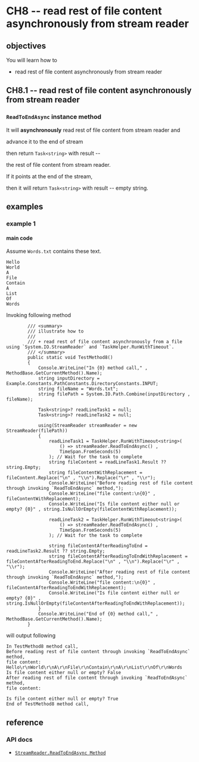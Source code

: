 # CH8 -- read rest of file content asynchronously from stream reader
## objectives
You will learn how to

+ read rest of file content asynchronously from stream reader

## CH8.1 -- read rest of file content asynchronously from stream reader
### `ReadToEndAsync` instance method
It will **asynchronously** read rest of file content from stream reader and 

advance it to the end of stream 

then return `Task<string>` with result -- 

the rest of file content from stream reader.

If it points at the end of the stream,

then it will return `Task<string>` with result -- empty string.

## examples
### example 1
#### main code
Assume `Words.txt` contains these text.

```
Hello
World
A
File
Contain
A
List
Of
Words
```

Invoking following method

```
        /// <summary>
        /// illustrate how to
        /// 
        /// + read rest of file content asynchronously from a file using `System.IO.StreamReader` and `TaskHelper.RunWithTimeout`.
        /// </summary>
        public static void TestMethod8()
        {
            Console.WriteLine("In {0} method call," , MethodBase.GetCurrentMethod().Name);
            string inputDirectory = Example.Constants.PathConstants.DirectoryConstants.INPUT;
            string fileName = "Words.txt";
            string filePath = System.IO.Path.Combine(inputDirectory , fileName);

            Task<string>? readLineTask1 = null;
            Task<string>? readLineTask2 = null;

            using(StreamReader streamReader = new StreamReader(filePath))
            {
                readLineTask1 = TaskHelper.RunWithTimeout<string>(
                    () => streamReader.ReadToEndAsync() , 
                    TimeSpan.FromSeconds(5)
                ); // Wait for the task to complete
                string fileContent = readLineTask1.Result ?? string.Empty;
                string fileContentWithReplacement = fileContent.Replace("\n" , "\\n").Replace("\r" , "\\r");
                Console.WriteLine("Before reading rest of file content through invoking `ReadToEndAsync` method,");
                Console.WriteLine("file content:\n{0}" , fileContentWithReplacement);
                Console.WriteLine("Is file content either null or empty? {0}" , string.IsNullOrEmpty(fileContentWithReplacement));

                readLineTask2 = TaskHelper.RunWithTimeout<string>(
                    () => streamReader.ReadToEndAsync() ,
                    TimeSpan.FromSeconds(5)
                ); // Wait for the task to complete

                string fileContentAfterReadingToEnd = readLineTask2.Result ?? string.Empty;
                string fileContentAfterReadingToEndWithReplacement = fileContentAfterReadingToEnd.Replace("\n" , "\\n").Replace("\r" , "\\r");
                Console.WriteLine("After reading rest of file content through invoking `ReadToEndAsync` method,");
                Console.WriteLine("file content:\n{0}" , fileContentAfterReadingToEndWithReplacement);
                Console.WriteLine("Is file content either null or empty? {0}" , string.IsNullOrEmpty(fileContentAfterReadingToEndWithReplacement));
            }
            Console.WriteLine("End of {0} method call," , MethodBase.GetCurrentMethod().Name);
        }
```

will output following

```
In TestMethod8 method call,
Before reading rest of file content through invoking `ReadToEndAsync` method,
file content:
Hello\r\nWorld\r\nA\r\nFile\r\nContain\r\nA\r\nList\r\nOf\r\nWords
Is file content either null or empty? False
After reading rest of file content through invoking `ReadToEndAsync` method,
file content:

Is file content either null or empty? True
End of TestMethod8 method call,
```

## reference
### API docs
+ [`StreamReader.ReadToEndAsync Method`](https://learn.microsoft.com/en-us/dotnet/api/system.io.streamreader.readtoendasync?view=net-8.0)